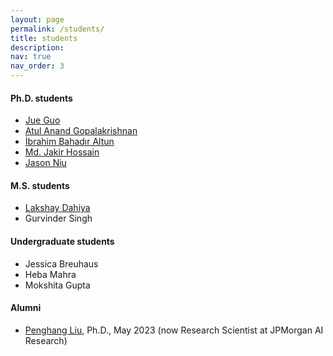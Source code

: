 ```yaml
---
layout: page
permalink: /students/
title: students
description:
nav: true
nav_order: 3
---
```



<h4>Ph.D. students</h4>
<ul>
    <li><a href="">Jue Guo</a></li>
    <li><a href="https://www.linkedin.com/in/atul-anand-gopalakrishnan-66a488157/">Atul Anand Gopalakrishnan</a></li>
    <li><a href="https://www.ibahadiraltun.com/">İbrahim Bahadır Altun</a></li>
    <li><a href="https://jakir-sust.github.io/personal-website/">Md. Jakir Hossain</a></li>
    <li><a href="https://deerjason.github.io/jasonniu/">Jason Niu</a></li>
</ul>

<h4>M.S. students</h4>
<ul>
    <li><a href="https://www.linkedin.com/in/lakshay-dahiya/">Lakshay Dahiya</a></li>
    <li>Gurvinder Singh</li>
</ul>

<h4>Undergraduate students</h4>
<ul>
    <li>Jessica Breuhaus</li>
    <li>Heba Mahra</li>
    <li>Mokshita Gupta</li>
</ul>

<h4>Alumni</h4>
<ul>
    <li><a href="https://penghangliu.github.io/">Penghang Liu</a>, Ph.D., May 2023 (now Research Scientist at JPMorgan AI Research)</li>
</ul>
